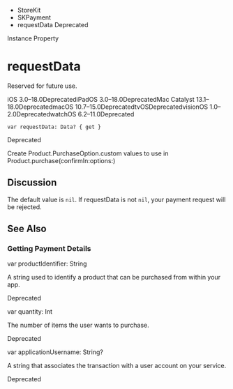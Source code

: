 

- StoreKit
- SKPayment
-  requestData Deprecated

Instance Property

# requestData

Reserved for future use.

iOS 3.0–18.0DeprecatediPadOS 3.0–18.0DeprecatedMac Catalyst 13.1–18.0DeprecatedmacOS 10.7–15.0DeprecatedtvOSDeprecatedvisionOS 1.0–2.0DeprecatedwatchOS 6.2–11.0Deprecated

``` source
var requestData: Data? { get }
```

Deprecated

Create Product.PurchaseOption.custom values to use in Product.purchase(confirmIn:options:)

## Discussion

The default value is `nil`. If requestData is not `nil`, your payment request will be rejected.

## See Also

### Getting Payment Details

var productIdentifier: String

A string used to identify a product that can be purchased from within your app.

Deprecated

var quantity: Int

The number of items the user wants to purchase.

Deprecated

var applicationUsername: String?

A string that associates the transaction with a user account on your service.

Deprecated

